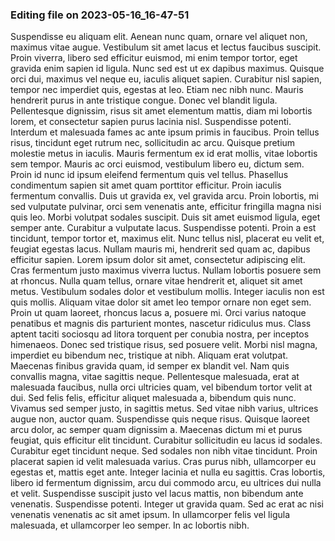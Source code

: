 

### Editing file on 2023-05-16_16-47-51

Suspendisse eu aliquam elit. Aenean nunc quam, ornare vel aliquet non, maximus vitae augue. Vestibulum sit amet lacus et lectus faucibus suscipit. Proin viverra, libero sed efficitur euismod, mi enim tempor tortor, eget gravida enim sapien id ligula. Nunc sed est ut ex dapibus maximus. Quisque orci dui, maximus vel neque eu, iaculis aliquet sapien. Curabitur nisl sapien, tempor nec imperdiet quis, egestas at leo. Etiam nec nibh nunc. Mauris hendrerit purus in ante tristique congue. Donec vel blandit ligula. Pellentesque dignissim, risus sit amet elementum mattis, diam mi lobortis lorem, et consectetur sapien purus lacinia nisl. Suspendisse potenti.
Interdum et malesuada fames ac ante ipsum primis in faucibus. Proin tellus risus, tincidunt eget rutrum nec, sollicitudin ac arcu. Quisque pretium molestie metus in iaculis. Mauris fermentum ex id erat mollis, vitae lobortis sem tempor. Mauris ac orci euismod, vestibulum libero eu, dictum sem. Proin id nunc id ipsum eleifend fermentum quis vel tellus. Phasellus condimentum sapien sit amet quam porttitor efficitur. Proin iaculis fermentum convallis. Duis ut gravida ex, vel gravida arcu. Proin lobortis, mi sed vulputate pulvinar, orci sem venenatis ante, efficitur fringilla magna nisi quis leo. Morbi volutpat sodales suscipit. Duis sit amet euismod ligula, eget semper ante. Curabitur a vulputate lacus. Suspendisse potenti. Proin a est tincidunt, tempor tortor et, maximus elit.
Nunc tellus nisl, placerat eu velit et, feugiat egestas lacus. Nullam mauris mi, hendrerit sed quam ac, dapibus efficitur sapien. Lorem ipsum dolor sit amet, consectetur adipiscing elit. Cras fermentum justo maximus viverra luctus. Nullam lobortis posuere sem at rhoncus. Nulla quam tellus, ornare vitae hendrerit et, aliquet sit amet metus. Vestibulum sodales dolor et vestibulum mollis. Integer iaculis non est quis mollis. Aliquam vitae dolor sit amet leo tempor ornare non eget sem. Proin ut quam laoreet, rhoncus lacus a, posuere mi. Orci varius natoque penatibus et magnis dis parturient montes, nascetur ridiculus mus. Class aptent taciti sociosqu ad litora torquent per conubia nostra, per inceptos himenaeos. Donec sed tristique risus, sed posuere velit.
Morbi nisl magna, imperdiet eu bibendum nec, tristique at nibh. Aliquam erat volutpat. Maecenas finibus gravida quam, id semper ex blandit vel. Nam quis convallis magna, vitae sagittis neque. Pellentesque malesuada, erat at malesuada faucibus, nulla orci ultricies quam, vel bibendum tortor velit at dui. Sed felis felis, efficitur aliquet malesuada a, bibendum quis nunc. Vivamus sed semper justo, in sagittis metus. Sed vitae nibh varius, ultrices augue non, auctor quam. Suspendisse quis neque risus. Quisque laoreet arcu dolor, ac semper quam dignissim a.
Maecenas dictum mi et purus feugiat, quis efficitur elit tincidunt. Curabitur sollicitudin eu lacus id sodales. Curabitur eget tincidunt neque. Sed sodales non nibh vitae tincidunt. Proin placerat sapien id velit malesuada varius. Cras purus nibh, ullamcorper eu egestas et, mattis eget ante. Integer lacinia et nulla eu sagittis. Cras lobortis, libero id fermentum dignissim, arcu dui commodo arcu, eu ultrices dui nulla et velit. Suspendisse suscipit justo vel lacus mattis, non bibendum ante venenatis. Suspendisse potenti. Integer ut gravida quam. Sed ac erat ac nisi venenatis venenatis ac sit amet ipsum. In ullamcorper felis vel ligula malesuada, et ullamcorper leo semper. In ac lobortis nibh.


